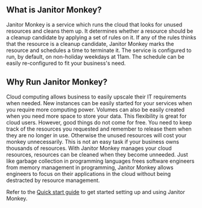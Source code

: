 ## What is Janitor Monkey?

Janitor Monkey is a service which runs the cloud that looks for unused resources and cleans them up. It determines whether a resource should be a cleanup candidate by applying a set of rules on it. If any of the rules thinks that the resource is a cleanup candidate, Janitor Monkey marks the resource and schedules a time to terminate it. The service is configured to run, by default, on non-holiday weekdays at 11am. The schedule can be easily re-configured to fit your business's need.

## Why Run Janitor Monkey?

Cloud computing allows business to easily upscale their IT requirements when needed. New instances can be easily started for your services when you require more computing power. Volumes can also be easily created when you need more space to store your data. This flexibility is great for cloud users. However, good things do not come for free. You need to keep track of the resources you requested and remember to release them when they are no longer in use. Otherwise the unused resources will cost your monkey unnecessarily. This is not an easy task if your business owns thousands of resources. With Janitor Monkey manages your cloud resources, resources can be cleaned when they become unneeded. Just like garbage collection in programming languages frees software engineers from memory management in programming, Janitor Monkey allows engineers to focus on their applications in the cloud without being destracted by resource management.

Refer to the [Quick start guide](Quick-Start-Guide) to get started setting up and using Janitor Monkey.